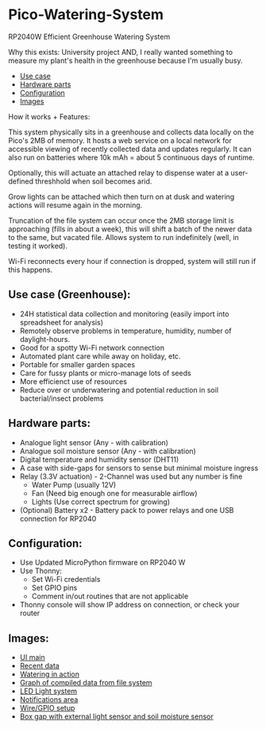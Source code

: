 # Pico-Watering-System
RP2040W Efficient Greenhouse Watering System

Why this exists:
University project AND, I really wanted something to measure my plant's health in the greenhouse because I'm usually busy.

- [Use case](#-use-case-(greenhouse))
- [Hardware parts](#-hardware-parts)
- [Configuration](#-configuration)
- [Images](#-images)


How it works + Features:

This system physically sits in a greenhouse and collects data locally on the Pico's 2MB of memory. It hosts a web service on a local network for accessible viewing of recently collected data and updates regularly. It can also run on batteries where 10k mAh = about 5 continuous days of runtime.

Optionally, this will actuate an attached relay to dispense water at a user-defined threshhold when soil becomes arid.

Grow lights can be attached which then turn on at dusk and watering actions will resume again in the morning.

Truncation of the file system can occur once the 2MB storage limit is approaching (fills in about a week), this will shift a batch of the newer data to the same, but vacated file. Allows system to run indefinitely (well, in testing it worked).

Wi-Fi reconnects every hour if connection is dropped, system will still run if this happens.

## Use case (Greenhouse):
- 24H statistical data collection and monitoring (easily import into spreadsheet for analysis)
- Remotely observe problems in temperature, humidity, number of daylight-hours.
- Good for a spotty Wi-Fi network connection
- Automated plant care while away on holiday, etc.
- Portable for smaller garden spaces
- Care for fussy plants or micro-manage lots of seeds
- More efficienct use of resources
- Reduce over or underwatering and potential reduction in soil bacterial/insect problems


## Hardware parts:
- Analogue light sensor (Any - with calibration)
- Analogue soil moisture sensor (Any - with calibration)
- Digital temperature and humidity sensor (DHT11)
- A case with side-gaps for sensors to sense but minimal moisture ingress
- Relay (3.3V actuation) - 2-Channel was used but any number is fine
    -    Water Pump (usually 12V)
    -    Fan (Need big enough one for measurable airflow)
    -    Lights (Use correct spectrum for growing)
- (Optional) Battery x2 - Battery pack to power relays and one USB connection for RP2040

## Configuration:
- Use Updated MicroPython firmware on RP2040 W
- Use Thonny:
    - Set Wi-Fi credentials
    - Set GPIO pins
    - Comment in/out routines that are not applicable
- Thonny console will show IP address on connection, or check your router


## Images:
- [UI main](https://github.com/danieljudd/Pico-Watering-System/blob/main/Images/1.jpg)
- [Recent data](https://github.com/danieljudd/Pico-Watering-System/blob/main/Images/2.jpg)
- [Watering in action](https://github.com/danieljudd/Pico-Watering-System/blob/main/Images/3.jpg)
- [Graph of compiled data from file system](https://github.com/danieljudd/Pico-Watering-System/blob/main/Images/4.jpg)
- [LED Light system](https://github.com/danieljudd/Pico-Watering-System/blob/main/Images/5.jpg)
- [Notifications area](https://github.com/danieljudd/Pico-Watering-System/blob/main/Images/6.jpg)
- [Wire/GPIO setup](https://github.com/danieljudd/Pico-Watering-System/blob/main/Images/7.jpg)
- [Box gap with external light sensor and soil moisture sensor](https://github.com/danieljudd/Pico-Watering-System/blob/main/Images/8.jpg)